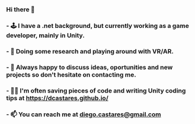 ### Hi there 👋

<!--
**dcastares/dcastares** is a ✨ _special_ ✨ repository because its `README.md` (this file) appears on your GitHub profile.

Here are some ideas to get you started:
-->
### - 🕹️ I have a .net background, but currently working as a game developer, mainly in Unity.
### - 🔬 Doing some research and playing around with VR/AR.
### - 💬 Always happy to discuss ideas, oportunities and new projects so don't hesitate on contacting me.
### - 👨‍💻 I'm often saving pieces of code and writing Unity coding tips at https://dcastares.github.io/
### - 📫 You can reach me at diego.castares@gmail.com
